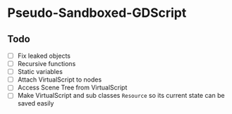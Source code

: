  Pseudo-Sandboxed-GDScript
======

## Todo

- [ ] Fix leaked objects
- [ ] Recursive functions
- [ ] Static variables
- [ ] Attach VirtualScript to nodes
- [ ] Access Scene Tree from VirtualScript
- [ ] Make VirtualScript and sub classes `Resource` so its current state can be saved easily

